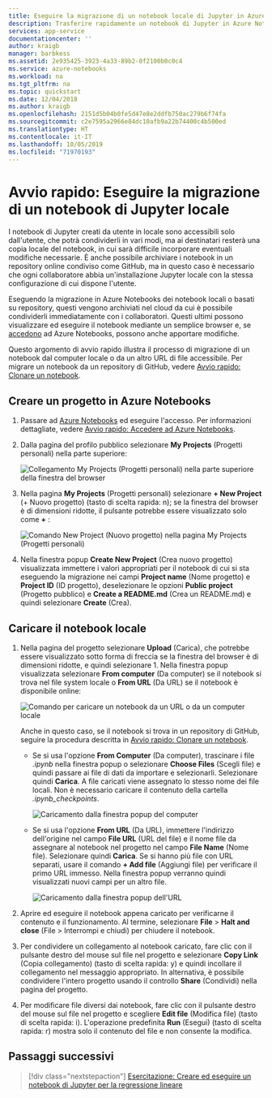 ```yaml
---
title: Eseguire la migrazione di un notebook locale di Jupyter in Azure Notebooks
description: Trasferire rapidamente un notebook di Jupyter in Azure Notebooks dal computer locale o da un URL Web e quindi condividerlo per la collaborazione.
services: app-service
documentationcenter: ''
author: kraigb
manager: barbkess
ms.assetid: 2e935425-3923-4a33-89b2-0f2100b0c0c4
ms.service: azure-notebooks
ms.workload: na
ms.tgt_pltfrm: na
ms.topic: quickstart
ms.date: 12/04/2018
ms.author: kraigb
ms.openlocfilehash: 2151d5b04b0fe5d47e8e2ddfb750ac279b6f74fa
ms.sourcegitcommit: c2e7595a2966e84dc10afb9a22b74400c4b500ed
ms.translationtype: HT
ms.contentlocale: it-IT
ms.lasthandoff: 10/05/2019
ms.locfileid: "71970193"
---
```

# <a name="quickstart-migrate-a-local-jupyter-notebook"></a>Avvio rapido: Eseguire la migrazione di un notebook di Jupyter locale

I notebook di Jupyter creati da utente in locale sono accessibili solo dall'utente, che potrà condividerli in vari modi, ma ai destinatari resterà una copia locale del notebook, in cui sarà difficile incorporare eventuali modifiche necessarie. È anche possibile archiviare i notebook in un repository online condiviso come GitHub, ma in questo caso è necessario che ogni collaboratore abbia un'installazione Jupyter locale con la stessa configurazione di cui dispone l'utente.

Eseguendo la migrazione in Azure Notebooks dei notebook locali o basati su repository, questi vengono archiviati nel cloud da cui è possibile condividerli immediatamente con i collaboratori. Questi ultimi possono visualizzare ed eseguire il notebook mediante un semplice browser e, se [accedono](quickstart-sign-in-azure-notebooks.md) ad Azure Notebooks, possono anche apportare modifiche.

Questo argomento di avvio rapido illustra il processo di migrazione di un notebook dal computer locale o da un altro URL di file accessibile. Per migrare un notebook da un repository di GitHub, vedere [Avvio rapido: Clonare un notebook](quickstart-clone-jupyter-notebook.md).

## <a name="create-a-project-on-azure-notebooks"></a>Creare un progetto in Azure Notebooks

1. Passare ad [Azure Notebooks](https://notebooks.azure.com) ed eseguire l'accesso. Per informazioni dettagliate, vedere [Avvio rapido: Accedere ad Azure Notebooks](quickstart-sign-in-azure-notebooks.md).

1. Dalla pagina del profilo pubblico selezionare **My Projects** (Progetti personali) nella parte superiore:

    ![Collegamento My Projects (Progetti personali) nella parte superiore della finestra del browser](media/quickstarts/my-projects-link.png)

1. Nella pagina **My Projects** (Progetti personali) selezionare **+ New Project** (+ Nuovo progetto) (tasto di scelta rapida: n); se la finestra del browser è di dimensioni ridotte, il pulsante potrebbe essere visualizzato solo come **+** :

    ![Comando New Project (Nuovo progetto) nella pagina My Projects (Progetti personali)](media/quickstarts/new-project-command.png)

1. Nella finestra popup **Create New Project** (Crea nuovo progetto) visualizzata immettere i valori appropriati per il notebook di cui si sta eseguendo la migrazione nei campi **Project name**  (Nome progetto) e **Project ID** (ID progetto), deselezionare le opzioni **Public project** (Progetto pubblico) e **Create a README.md** (Crea un README.md) e quindi selezionare **Create** (Crea).

## <a name="upload-the-local-notebook"></a>Caricare il notebook locale

1. Nella pagina del progetto selezionare **Upload** (Carica), che potrebbe essere visualizzato sotto forma di freccia se la finestra del browser è di dimensioni ridotte, e quindi selezionare 1. Nella finestra popup visualizzata selezionare **From computer** (Da computer) se il notebook si trova nel file system locale o **From URL** (Da URL) se il notebook è disponibile online:

    ![Comando per caricare un notebook da un URL o da un computer locale](media/quickstarts/upload-from-computer-url-command.png)

   Anche in questo caso, se il notebook si trova in un repository di GitHub, seguire la procedura descritta in [Avvio rapido: Clonare un notebook](quickstart-clone-jupyter-notebook.md).

   - Se si usa l'opzione **From Computer** (Da computer), trascinare i file *.ipynb* nella finestra popup o selezionare **Choose Files** (Scegli file) e quindi passare ai file di dati da importare e selezionarli. Selezionare quindi **Carica**. A file caricati viene assegnato lo stesso nome dei file locali. Non è necessario caricare il contenuto della cartella *.ipynb_checkpoints*.

     ![Caricamento dalla finestra popup del computer](media/quickstarts/upload-from-computer-popup.png)

   - Se si usa l'opzione **From URL** (Da URL), immettere l'indirizzo dell'origine nel campo **File URL** (URL del file) e il nome file da assegnare al notebook nel progetto nel campo **File Name** (Nome file). Selezionare quindi **Carica**. Se si hanno più file con URL separati, usare il comando **+ Add file** (Aggiungi file) per verificare il primo URL immesso. Nella finestra popup verranno quindi visualizzati nuovi campi per un altro file.

     ![Caricamento dalla finestra popup dell'URL](media/quickstarts/upload-from-url-popup.png)

1. Aprire ed eseguire il notebook appena caricato per verificarne il contenuto e il funzionamento. Al termine, selezionare **File** > **Halt and close** (File > Interrompi e chiudi) per chiudere il notebook.

1. Per condividere un collegamento al notebook caricato, fare clic con il pulsante destro del mouse sul file nel progetto e selezionare **Copy Link** (Copia collegamento) (tasto di scelta rapida: y) e quindi incollare il collegamento nel messaggio appropriato. In alternativa, è possibile condividere l'intero progetto usando il controllo **Share** (Condividi) nella pagina del progetto.

1. Per modificare file diversi dai notebook, fare clic con il pulsante destro del mouse sul file nel progetto e scegliere **Edit file** (Modifica file) (tasto di scelta rapida: i). L'operazione predefinita **Run** (Esegui) (tasto di scelta rapida: r) mostra solo il contenuto del file e non consente la modifica.

## <a name="next-steps"></a>Passaggi successivi

> [!div class="nextstepaction"]
> [Esercitazione: Creare ed eseguire un notebook di Jupyter per la regressione lineare](tutorial-create-run-jupyter-notebook.md)
